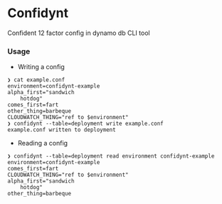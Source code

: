Confidynt
============

Confident 12 factor config in dynamo db CLI tool

### Usage


* Writing a config

```
❯ cat example.conf
environment=confidynt-example
alpha_first="sandwich
    hotdog"
comes_first=fart
other_thing=barbeque
CLOUDWATCH_THING="ref to $environment"
❯ confidynt --table=deployment write example.conf
example.conf written to deployment
```


* Reading a config
```
❯ confidynt --table=deployment read environment confidynt-example
environment=confidynt-example
comes_first=fart
CLOUDWATCH_THING="ref to $environment"
alpha_first="sandwich
    hotdog"
other_thing=barbeque
```
